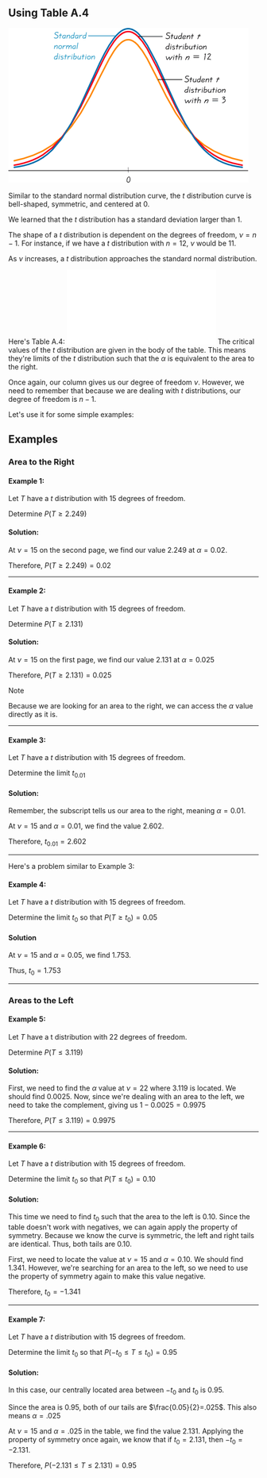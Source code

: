 ## Using Table A.4

![](./Resources/t-distribution-curve-vs-standard-normal-curve.png)

Similar to the standard normal distribution curve, the $t$ distribution curve is bell-shaped, symmetric, and centered at 0.

We learned that the $t$ distribution has a standard deviation larger than 1. 

The shape of a $t$ distribution is dependent on the degrees of freedom, $\nu=n-1$. For instance, if we have a $t$ distribution with $n=12$, $\nu$ would be $11$.

As $\nu$ increases, a $t$ distribution approaches the standard normal distribution.

Here's Table A.4: ![](./Resources/Table%20A4%20-%20Critical%20Values%20of%20the%20t%20Distribution.pdf)
The critical values of the $t$ distribution are given in the body of the table. This means they're limits of the $t$ distribution such that the $\alpha$ is equivalent to the area to the right.

Once again, our column gives us our degree of freedom $\nu$. However, we need to remember that because we are dealing with $t$ distributions, our degree of freedom is $n-1$.

Let's use it for some simple examples:

## Examples

### Area to the Right

#### Example 1:

Let $T$ have a $t$ distribution with 15 degrees of freedom.

Determine $P(T\geq 2.249)$

#### Solution:

At $\nu=15$ on the second page, we find our value $2.249$ at $\alpha=0.02$.

Therefore, $P(T\geq 2.249)=0.02$

- - -

#### Example 2:

Let $T$ have a $t$ distribution with 15 degrees of freedom.

Determine $P(T\geq 2.131)$

#### Solution:

At $\nu=15$ on the first page, we find our value $2.131$ at $\alpha=0.025$

Therefore, $P(T\geq 2.131)=0.025$

> [!note]
> Because we are looking for an area to the right, we can access the $\alpha$ value directly as it is.

- - -

#### Example 3:

Let $T$ have a $t$ distribution with 15 degrees of freedom.

Determine the limit $t_{0.01}$

#### Solution:

Remember, the subscript tells us our area to the right, meaning $\alpha=0.01$.

At $\nu=15$ and $\alpha=0.01$, we find the value $2.602$.

Therefore, $t_{0.01}=2.602$

- - -

Here's a problem similar to Example 3:

#### Example 4:

Let $T$ have a $t$ distribution with 15 degrees of freedom. 

Determine the limit $t_{0}$ so that $P(T\geq t_{0})=0.05$

#### Solution

At $\nu=15$ and $\alpha=0.05$, we find $1.753$.

Thus, $t_{0}=1.753$

- - -
### Areas to the Left

#### Example 5:

Let $T$ have a t distribution with 22 degrees of freedom.

Determine $P(T\leq 3.119)$
#### Solution:

First, we need to find the $\alpha$ value at $\nu=22$ where $3.119$ is located. We should find $0.0025$. Now, since we're dealing with an area to the left, we need to take the complement, giving us $1-0.0025=0.9975$

Therefore, $P(T\leq 3.119)=0.9975$

- - -

#### Example 6:

Let $T$ have a $t$ distribution with 15 degrees of freedom. 

Determine the limit $t_{0}$ so that $P(T\leq t_{0})=0.10$

#### Solution:

This time we need to find $t_{0}$ such that the area to the left is $0.10$. Since the table doesn't work with negatives, we can again apply the property of symmetry. Because we know the curve is symmetric, the left and right tails are identical. Thus, both tails are $0.10$. 

First, we need to locate the value at $\nu=15$ and $\alpha=0.10$. We should find $1.341$. However, we're searching for an area to the left, so we need to use the property of symmetry again to make this value negative.

Therefore, $t_{0}=-1.341$

- - -

#### Example 7:

Let $T$ have a $t$ distribution with 15 degrees of freedom.

Determine the limit $t_{0}$ so that $P(-t_{0}\leq T\leq t_{0})=0.95$

#### Solution:

In this case, our centrally located area between $-t_{0}$ and $t_{0}$ is $0.95$.

Since the area is $0.95$, both of our tails are $\frac{0.05}{2}=.025$. This also means $\alpha=.025$

At $\nu=15$ and $\alpha=.025$ in the table, we find the value $2.131$. Applying the property of symmetry once again, we know that if $t_{0}=2.131$, then $-t_{0}=-2.131$.

Therefore, $P(-2.131\leq T\leq 2.131)=0.95$




